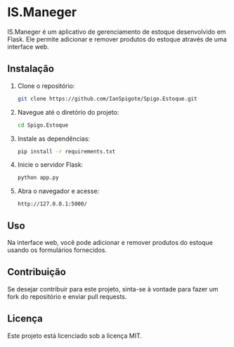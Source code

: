 # IS.Maneger

IS.Maneger é um aplicativo de gerenciamento de estoque desenvolvido em Flask. Ele permite adicionar e remover produtos do estoque através de uma interface web.

## Instalação

1. Clone o repositório:

    ```bash
    git clone https://github.com/IanSpigote/Spigo.Estoque.git
    ```

2. Navegue até o diretório do projeto:

    ```bash
    cd Spigo.Estoque
    ```

3. Instale as dependências:

    ```bash
    pip install -r requirements.txt
    ```

4. Inicie o servidor Flask:

    ```bash
    python app.py
    ```

5. Abra o navegador e acesse:

    ```plaintext
    http://127.0.0.1:5000/
    ```

## Uso

Na interface web, você pode adicionar e remover produtos do estoque usando os formulários fornecidos.

## Contribuição

Se desejar contribuir para este projeto, sinta-se à vontade para fazer um fork do repositório e enviar pull requests.

## Licença

Este projeto está licenciado sob a licença MIT.
